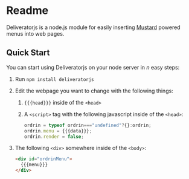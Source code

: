 # Readme

Deliveratorjs is a node.js module for easily inserting [Mustard](https://github.com/ordrin/ordrin-client) powered menus into web pages.

## Quick Start

You can start using Deliveratorjs on your node server in *n* easy steps:

1. Run `npm install deliveratorjs`
2. Edit the webpage you want to change with the following things:
   1. `{{{head}}}` inside of the `<head>`
   2. A `<script>` tag with the following javascript inside of the `<head>`:

      ```javascript
      ordrin = typeof ordrin==="undefined"?{}:ordrin;
      ordrin.menu = {{{data}}};
      ordrin.render = false;
      ```
      
  3. The following `<div>` somewhere inside of the `<body>`:
  
     ```html
     <div id="ordrinMenu">
       {{{menu}}}
     </div>
     ```
